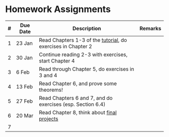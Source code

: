 Homework Assignments
====================

\# | Due Date  |           Description                                             |                             Remarks                         |
-- | --------- | ----------------------------------------------------------------  |  ---------------------------------------------------------  |
1  | 23 Jan    | Read Chapters 1-3 of the [tutorial], do exercises in Chapter 2    |                                                             |
2  | 30 Jan    | Continue reading 2-3 with exercises, start Chapter 4              |                                                             |
3  |  6 Feb    | Read through Chapter 5, do exercises in 3 and 4                   |                                                             |
4  | 13 Feb    | Read Chapter 6, and prove some theorems!                          |                                                             |
5  | 27 Feb    | Read Chapters 6 and 7, and do exercises (esp. Section  6.4)       |                                                             |
6  | 20 Mar    | Read Chapter 8, think about [final projects]                      |                                                             |
7  |           |                                                                   |                                                             |

[tutorial]: https://leanprover.github.io/tutorial
[final projects]: http://leanprover.github.io/cmu-15815-s15/project.html
